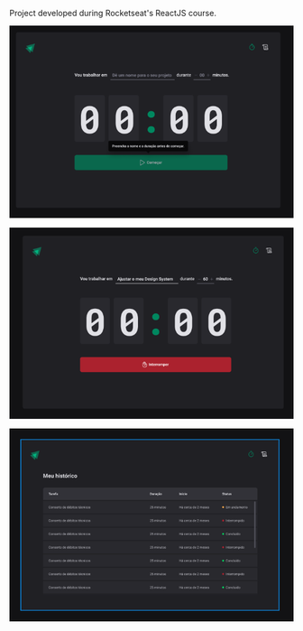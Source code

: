 Project developed during Rocketseat's ReactJS course.

<img src="https://raw.githubusercontent.com/GabrielDias97/Ignite-Timer/main/igniteprint.png"></img>

<img src="https://raw.githubusercontent.com/GabrielDias97/Ignite-Timer/main/igniteprint2.png"></img>

<img src="https://raw.githubusercontent.com/GabrielDias97/Ignite-Timer/main/igniteprint3.png"></img>
